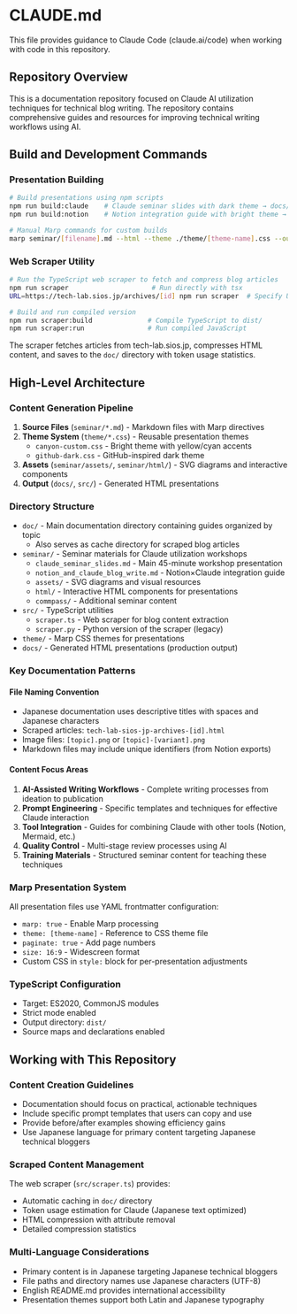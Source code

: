 # CLAUDE.md

This file provides guidance to Claude Code (claude.ai/code) when working with code in this repository.

## Repository Overview

This is a documentation repository focused on Claude AI utilization techniques for technical blog writing. The repository contains comprehensive guides and resources for improving technical writing workflows using AI.

## Build and Development Commands

### Presentation Building
```bash
# Build presentations using npm scripts
npm run build:claude    # Claude seminar slides with dark theme → docs/claude_seminar_slides.html
npm run build:notion    # Notion integration guide with bright theme → docs/notion_and_claude_blog_write.html

# Manual Marp commands for custom builds
marp seminar/[filename].md --html --theme ./theme/[theme-name].css --output ./[output-dir]/[filename].html
```

### Web Scraper Utility
```bash
# Run the TypeScript web scraper to fetch and compress blog articles
npm run scraper                     # Run directly with tsx
URL=https://tech-lab.sios.jp/archives/[id] npm run scraper  # Specify URL via environment variable

# Build and run compiled version
npm run scraper:build              # Compile TypeScript to dist/
npm run scraper:run                # Run compiled JavaScript
```

The scraper fetches articles from tech-lab.sios.jp, compresses HTML content, and saves to the `doc/` directory with token usage statistics.

## High-Level Architecture

### Content Generation Pipeline
1. **Source Files** (`seminar/*.md`) - Markdown files with Marp directives
2. **Theme System** (`theme/*.css`) - Reusable presentation themes
   - `canyon-custom.css` - Bright theme with yellow/cyan accents
   - `github-dark.css` - GitHub-inspired dark theme
3. **Assets** (`seminar/assets/`, `seminar/html/`) - SVG diagrams and interactive components
4. **Output** (`docs/`, `src/`) - Generated HTML presentations

### Directory Structure
- `doc/` - Main documentation directory containing guides organized by topic
  - Also serves as cache directory for scraped blog articles
- `seminar/` - Seminar materials for Claude utilization workshops
  - `claude_seminar_slides.md` - Main 45-minute workshop presentation
  - `notion_and_claude_blog_write.md` - Notion×Claude integration guide
  - `assets/` - SVG diagrams and visual resources
  - `html/` - Interactive HTML components for presentations
  - `commpass/` - Additional seminar content
- `src/` - TypeScript utilities
  - `scraper.ts` - Web scraper for blog content extraction
  - `scraper.py` - Python version of the scraper (legacy)
- `theme/` - Marp CSS themes for presentations
- `docs/` - Generated HTML presentations (production output)

### Key Documentation Patterns

#### File Naming Convention
- Japanese documentation uses descriptive titles with spaces and Japanese characters
- Scraped articles: `tech-lab-sios-jp-archives-[id].html`
- Image files: `[topic].png` or `[topic]-[variant].png`
- Markdown files may include unique identifiers (from Notion exports)

#### Content Focus Areas
1. **AI-Assisted Writing Workflows** - Complete writing processes from ideation to publication
2. **Prompt Engineering** - Specific templates and techniques for effective Claude interaction
3. **Tool Integration** - Guides for combining Claude with other tools (Notion, Mermaid, etc.)
4. **Quality Control** - Multi-stage review processes using AI
5. **Training Materials** - Structured seminar content for teaching these techniques

### Marp Presentation System

All presentation files use YAML frontmatter configuration:
- `marp: true` - Enable Marp processing
- `theme: [theme-name]` - Reference to CSS theme file
- `paginate: true` - Add page numbers
- `size: 16:9` - Widescreen format
- Custom CSS in `style:` block for per-presentation adjustments

### TypeScript Configuration
- Target: ES2020, CommonJS modules
- Strict mode enabled
- Output directory: `dist/`
- Source maps and declarations enabled

## Working with This Repository

### Content Creation Guidelines
- Documentation should focus on practical, actionable techniques
- Include specific prompt templates that users can copy and use
- Provide before/after examples showing efficiency gains
- Use Japanese language for primary content targeting Japanese technical bloggers

### Scraped Content Management
The web scraper (`src/scraper.ts`) provides:
- Automatic caching in `doc/` directory
- Token usage estimation for Claude (Japanese text optimized)
- HTML compression with attribute removal
- Detailed compression statistics

### Multi-Language Considerations
- Primary content is in Japanese targeting Japanese technical bloggers
- File paths and directory names use Japanese characters (UTF-8)
- English README.md provides international accessibility
- Presentation themes support both Latin and Japanese typography